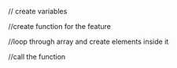 // create variables

//create function for the feature

//loop through array and create elements inside it

//call the function
